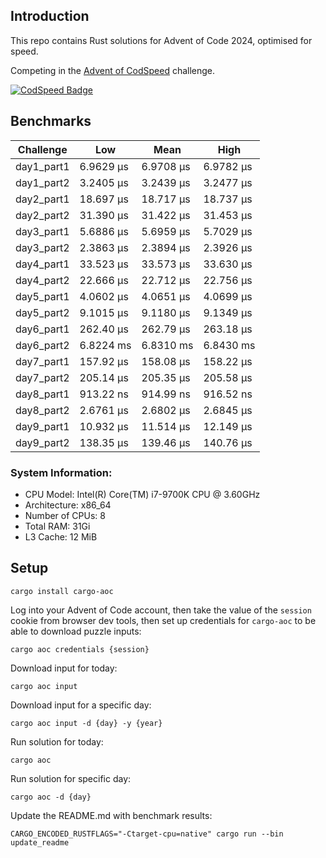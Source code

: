 ## Introduction

This repo contains Rust solutions for Advent of Code 2024, optimised for speed.

Competing in the [Advent of CodSpeed](https://codspeed.io/advent/) challenge.

[![CodSpeed Badge](https://img.shields.io/endpoint?url=https://codspeed.io/badge.json)](https://codspeed.io/KasparasMasiukas/advent-of-code-2024)

## Benchmarks

<!-- BENCHMARK RESULTS START -->

| Challenge  | Low       | Mean      | High      |
|------------|-----------|-----------|-----------|
| day1_part1 | 6.9629 µs | 6.9708 µs | 6.9782 µs |
| day1_part2 | 3.2405 µs | 3.2439 µs | 3.2477 µs |
| day2_part1 | 18.697 µs | 18.717 µs | 18.737 µs |
| day2_part2 | 31.390 µs | 31.422 µs | 31.453 µs |
| day3_part1 | 5.6886 µs | 5.6959 µs | 5.7029 µs |
| day3_part2 | 2.3863 µs | 2.3894 µs | 2.3926 µs |
| day4_part1 | 33.523 µs | 33.573 µs | 33.630 µs |
| day4_part2 | 22.666 µs | 22.712 µs | 22.756 µs |
| day5_part1 | 4.0602 µs | 4.0651 µs | 4.0699 µs |
| day5_part2 | 9.1015 µs | 9.1180 µs | 9.1349 µs |
| day6_part1 | 262.40 µs | 262.79 µs | 263.18 µs |
| day6_part2 | 6.8224 ms | 6.8310 ms | 6.8430 ms |
| day7_part1 | 157.92 µs | 158.08 µs | 158.22 µs |
| day7_part2 | 205.14 µs | 205.35 µs | 205.58 µs |
| day8_part1 | 913.22 ns | 914.99 ns | 916.52 ns |
| day8_part2 | 2.6761 µs | 2.6802 µs | 2.6845 µs |
| day9_part1 | 10.932 µs | 11.514 µs | 12.149 µs |
| day9_part2 | 138.35 µs | 139.46 µs | 140.76 µs |

<!-- BENCHMARK RESULTS END -->

### System Information:

* CPU Model: Intel(R) Core(TM) i7-9700K CPU @ 3.60GHz
* Architecture: x86_64
* Number of CPUs: 8
* Total RAM: 31Gi
* L3 Cache: 12 MiB

## Setup

```shell
cargo install cargo-aoc
```

Log into your Advent of Code account, then take the value of the `session` cookie from browser dev
tools, then set up credentials for `cargo-aoc` to be able to download puzzle inputs:

```shell
cargo aoc credentials {session}
```

Download input for today:

```shell
cargo aoc input
```

Download input for a specific day:

```shell
cargo aoc input -d {day} -y {year}
```

Run solution for today:

```shell
cargo aoc
```

Run solution for specific day:

```shell
cargo aoc -d {day}
```

Update the README.md with benchmark results:

```shell
CARGO_ENCODED_RUSTFLAGS="-Ctarget-cpu=native" cargo run --bin update_readme
```
